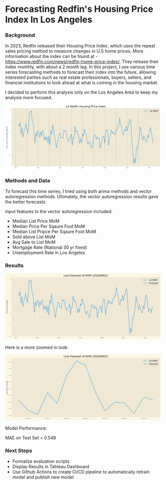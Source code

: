# Forecasting Redfin's Housing Price Index In Los Angeles

### Background

In 2023, Redfin released their Housing Price Index, which uses the repeat sales pricing method to measure changes in U.S home prices. More information about the index can be found at - https://www.redfin.com/news/redfin-home-price-index/. They release their index monthly, with about a 2 month lag. In this project, I use various time series forecasting methods to forecast their index into the future, allowing interested parties such as real estate professionals, buyers, sellers, and financial institutions to look ahead at what is coming in the housing market. 

I decided to perform this analysis only on the Los Angeles Area to keep my analysis more focused. 

![alt text](forecast_plots/original_series.png)

### Methods and Data

To forecast this time series, I tried using both arima methods and vector autoregression methods. Ultimately, the vector autoregression results gave the better forecasts. 

Input features to the vector autoregression included: 

* Median List Price MoM
* Median Price Per Sqaure Foot MoM
* Median List Pripce Per Sqaure Foot MoM
* Sold above List MoM
* Avg Sale to List MoM
* Mortgage Rate (National 30 yr fixed) 
* Unemployment Rate in Los Angeles

### Results

![alt text](forecast_plots/20240901_forecast.png)


Here is a more zoomed in look:

![alt text](forecast_plots/20240901_zoomed_forecast.png)


Model Performance:

MAE on Test Set = 0.548

### Next Steps

* Formalize evaluation scripts
* Display Results in Tableau Dashboard
* Use Github Actions to create CI/CD pipeline to automatically retrain model and publish new model 